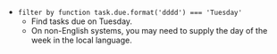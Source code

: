 <!-- placeholder to force blank line before included text -->

- ```filter by function task.due.format('dddd') === 'Tuesday'```
    - Find tasks due on Tuesday.
    - On non-English systems, you may need to supply the day of the week in the local language.


<!-- placeholder to force blank line after included text -->
